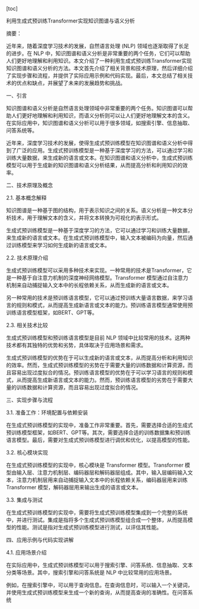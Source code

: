 
[toc]                    
                
                
利用生成式预训练Transformer实现知识图谱与语义分析

摘要：

近年来，随着深度学习技术的发展，自然语言处理 (NLP) 领域也逐渐取得了长足的进步。在 NLP 中，知识图谱和语义分析是非常重要的两个任务，它们可以帮助人们更好地理解和利用知识。本文介绍了一种利用生成式预训练Transformer实现知识图谱和语义分析的方法。本文首先介绍了相关背景和技术原理，然后详细介绍了实现步骤和流程，并提供了实际应用示例和代码实现。最后，本文总结了相关技术的优点和缺点，并展望了未来的发展趋势和挑战。

一、引言

知识图谱和语义分析是自然语言处理领域中非常重要的两个任务。知识图谱可以帮助人们更好地理解和利用知识，而语义分析则可以让人们更好地理解文本的含义。在实际应用中，知识图谱和语义分析可以用于很多领域，如搜索引擎、信息抽取、问答系统等。

近年来，深度学习技术的发展，使得生成式预训练模型在知识图谱和语义分析中得到了广泛的应用。生成式预训练模型是一种基于深度学习的方法，可以通过学习和训练大量数据，来生成新的语言或文本。在知识图谱和语义分析中，生成式预训练模型可以用于生成新的知识图谱和语义分析结果，从而提高分析和利用知识的效率。

二、技术原理及概念

2.1. 基本概念解释

知识图谱是一种基于图的结构，用于表示知识之间的关系。语义分析是一种文本分析技术，用于理解文本的含义，并将文本转换为可视化的表示形式。

生成式预训练模型是一种基于深度学习的方法，它可以通过学习和训练大量数据，来生成新的语言或文本。在生成式预训练模型中，输入文本被编码为向量，然后通过训练模型来学习如何生成新的语言或文本。

2.2. 技术原理介绍

生成式预训练模型可以采用多种技术来实现。一种常用的技术是Transformer，它是一种基于自注意力机制的深度神经网络模型。Transformer 模型通过自注意力机制来自动捕捉输入文本中的长程依赖关系，从而生成新的语言或文本。

另一种常用的技术是预训练语言模型，它可以通过预训练大量语言数据，来学习语言的规则和模式，从而提高生成新语言或文本的能力。预训练语言模型通常使用预训练语言模型框架，如BERT、GPT等。

2.3. 相关技术比较

生成式预训练模型和预训练语言模型是目前 NLP 领域中比较常用的技术。这两种技术都有其独特的优势和劣势，具体取决于应用场景和需求。

生成式预训练模型的优势在于可以生成新的语言或文本，从而提高分析和利用知识的效率。然而，生成式预训练模型的劣势在于需要大量的训练数据和计算资源，而且容易出现过度拟合的情况。预训练语言模型的优势在于可以学习语言的规则和模式，从而提高生成新语言或文本的能力。然而，预训练语言模型的劣势在于需要大量的训练数据和计算资源，而且容易出现过度拟合的情况。

三、实现步骤与流程

3.1. 准备工作：环境配置与依赖安装

在生成式预训练模型的实现中，准备工作非常重要。首先，需要选择合适的生成式预训练模型框架，如BERT、GPT等。其次，需要选择合适的训练数据集和预训练语言模型。最后，需要对生成式预训练模型进行调优和优化，以提高模型的性能。

3.2. 核心模块实现

在生成式预训练模型的实现中，核心模块是 Transformer 模型。Transformer 模型由输入层、注意力机制层、编码器层和解码器层组成。其中，输入层编码输入文本，注意力机制层用来自动捕捉输入文本中的长程依赖关系，编码器层用来训练 Transformer 模型，解码器层用来输出生成的语言或文本。

3.3. 集成与测试

在生成式预训练模型的实现中，需要将生成式预训练模型集成到一个完整的系统中，并进行测试。集成是指将多个生成式预训练模型组合成一个整体，从而提高模型的性能。测试是指对生成式预训练模型进行测试，以评估其性能。

四、应用示例与代码实现讲解

4.1. 应用场景介绍

在实际应用中，生成式预训练模型可以用于搜索引擎、问答系统、信息抽取、文本分类等场景。其中，搜索引擎和问答系统是 NLP 中比较常用的应用场景。

例如，在搜索引擎中，可以用于查询信息。在查询信息时，可以输入一个关键词，并使用生成式预训练模型来生成一个新的查询，从而提高查询的准确性。在问答系统

